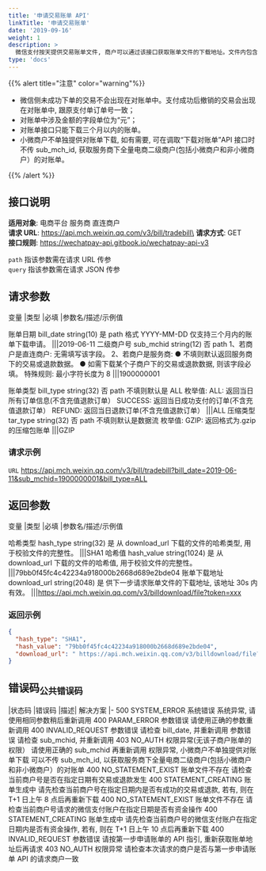 ```yaml
---
title: '申请交易账单 API'
linkTitle: '申请交易账单'
date: '2019-09-16'
weight: 1
description: >
  微信支付按天提供交易账单文件, 商户可以通过该接口获取账单文件的下载地址。文件内包含交易相关的金额、时间、营销等信息, 供商户核对订单、退款、银行到账等情况。
type: 'docs'
---
```


{{% alert title="注意" color="warning"%}}

- 微信侧未成功下单的交易不会出现在对账单中。支付成功后撤销的交易会出现在对账单中, 跟原支付单订单号一致；
- 对账单中涉及金额的字段单位为“元”；
- 对账单接口只能下载三个月以内的账单。
- 小微商户不单独提供对账单下载, 如有需要, 可在调取“下载对账单”API 接口时不传 sub_mch_id, 获取服务商下全量电商二级商户(包括小微商户和非小微商户）的对账单。

{{% /alert %}}

## 接口说明

**适用对象**: 电商平台 服务商 直连商户\
**请求 URL**: https://api.mch.weixin.qq.com/v3/bill/tradebill\
**请求方式**: GET\
**接口规则**: https://wechatpay-api.gitbook.io/wechatpay-api-v3

`path` 指该参数需在请求 URL 传参\
`query` 指该参数需在请求 JSON 传参

## 请求参数

变量 |类型 |必填 |参数名/描述/示例值

账单日期 bill_date string(10) 是 path 格式 YYYY-MM-DD
仅支持三个月内的账单下载申请。
|||2019-06-11
二级商户号 sub_mchid string(12) 否 path 1、若商户是直连商户: 无需填写该字段。
2、若商户是服务商:
● 不填则默认返回服务商下的交易或退款数据。
● 如需下载某个子商户下的交易或退款数据, 则该字段必填。
特殊规则: 最小字符长度为 8
|||1900000001

账单类型 bill_type string(32) 否 path 不填则默认是 ALL
枚举值:
ALL: 返回当日所有订单信息(不含充值退款订单）
SUCCESS: 返回当日成功支付的订单(不含充值退款订单）
REFUND: 返回当日退款订单(不含充值退款订单）
|||ALL
压缩类型 tar_type string(32) 否 path 不填则默认是数据流
枚举值:
GZIP: 返回格式为.gzip 的压缩包账单
|||GZIP

### 请求示例

`URL` https://api.mch.weixin.qq.com/v3/bill/tradebill?bill_date=2019-06-11&sub_mchid=1900000001&bill_type=ALL

## 返回参数

变量 |类型 |必填 |参数名/描述/示例值

哈希类型 hash_type string(32) 是 从 download_url 下载的文件的哈希类型, 用于校验文件的完整性。
|||SHA1
哈希值 hash_value string(1024) 是 从 download_url 下载的文件的哈希值, 用于校验文件的完整性。
|||79bb0f45fc4c42234a918000b2668d689e2bde04
账单下载地址 download_url string(2048) 是 供下一步请求账单文件的下载地址, 该地址 30s 内有效。
|||https://api.mch.weixin.qq.com/v3/billdownload/file?token=xxx

### 返回示例

```json
{
  "hash_type": "SHA1",
  "hash_value": "79bb0f45fc4c42234a918000b2668d689e2bde04",
  "download_url": " https://api.mch.weixin.qq.com/v3/billdownload/file?token=xxx"
}
```

## 错误码<sub>公共错误码</sub>

|状态码 |错误码 |描述| 解决方案
|-
500 SYSTEM_ERROR 系统错误 系统异常, 请使用相同参数稍后重新调用
400 PARAM_ERROR 参数错误 请使用正确的参数重新调用
400 INVALID_REQUEST 参数错误 请检查 bill_date, 并重新调用
参数错误 请检查 sub_mchid, 并重新调用
403 NO_AUTH 权限异常(无该子商户账单的权限） 请使用正确的 sub_mchid 再重新调用
权限异常, 小微商户不单独提供对账单下载 可以不传 sub_mch_id, 以获取服务商下全量电商二级商户(包括小微商户和非小微商户）的对账单
400 NO_STATEMENT_EXIST 账单文件不存在 请检查当前商户号是否在指定日期有交易或退款发生
400 STATEMENT_CREATING 账单生成中 请先检查当前商户号在指定日期内是否有成功的交易或退款, 若有, 则在 T+1 日上午 8 点后再重新下载
400 NO_STATEMENT_EXIST 账单文件不存在 请检查当前商户号请求的微信支付账户在指定日期是否有资金操作
400 STATEMENT_CREATING 账单生成中 请先检查当前商户号的微信支付账户在指定日期内是否有资金操作, 若有, 则在 T+1 日上午 10 点后再重新下载
400 INVALID_REQUEST 参数错误 请按第一步申请账单的 API 指引, 重新获取账单地址后再请求
403 NO_AUTH 权限异常 请检查本次请求的商户是否与第一步申请账单 API 的请求商户一致
